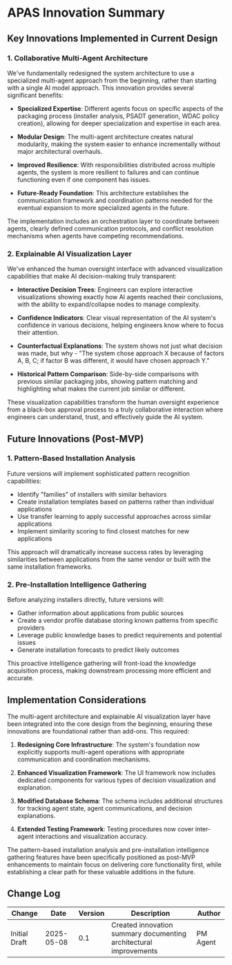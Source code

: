 # APAS Innovation Summary

## Key Innovations Implemented in Current Design

### 1. Collaborative Multi-Agent Architecture

We've fundamentally redesigned the system architecture to use a specialized multi-agent approach from the beginning, rather than starting with a single AI model approach. This innovation provides several significant benefits:

- **Specialized Expertise**: Different agents focus on specific aspects of the packaging process (installer analysis, PSADT generation, WDAC policy creation), allowing for deeper specialization and expertise in each area.

- **Modular Design**: The multi-agent architecture creates natural modularity, making the system easier to enhance incrementally without major architectural overhauls.

- **Improved Resilience**: With responsibilities distributed across multiple agents, the system is more resilient to failures and can continue functioning even if one component has issues.

- **Future-Ready Foundation**: This architecture establishes the communication framework and coordination patterns needed for the eventual expansion to more specialized agents in the future.

The implementation includes an orchestration layer to coordinate between agents, clearly defined communication protocols, and conflict resolution mechanisms when agents have competing recommendations.

### 2. Explainable AI Visualization Layer

We've enhanced the human oversight interface with advanced visualization capabilities that make AI decision-making truly transparent:

- **Interactive Decision Trees**: Engineers can explore interactive visualizations showing exactly how AI agents reached their conclusions, with the ability to expand/collapse nodes to manage complexity.

- **Confidence Indicators**: Clear visual representation of the AI system's confidence in various decisions, helping engineers know where to focus their attention.

- **Counterfactual Explanations**: The system shows not just what decision was made, but why - "The system chose approach X because of factors A, B, C; if factor B was different, it would have chosen approach Y."

- **Historical Pattern Comparison**: Side-by-side comparisons with previous similar packaging jobs, showing pattern matching and highlighting what makes the current job similar or different.

These visualization capabilities transform the human oversight experience from a black-box approval process to a truly collaborative interaction where engineers can understand, trust, and effectively guide the AI system.

## Future Innovations (Post-MVP)

### 1. Pattern-Based Installation Analysis

Future versions will implement sophisticated pattern recognition capabilities:

- Identify "families" of installers with similar behaviors
- Create installation templates based on patterns rather than individual applications
- Use transfer learning to apply successful approaches across similar applications
- Implement similarity scoring to find closest matches for new applications

This approach will dramatically increase success rates by leveraging similarities between applications from the same vendor or built with the same installation frameworks.

### 2. Pre-Installation Intelligence Gathering

Before analyzing installers directly, future versions will:

- Gather information about applications from public sources
- Create a vendor profile database storing known patterns from specific providers
- Leverage public knowledge bases to predict requirements and potential issues
- Generate installation forecasts to predict likely outcomes

This proactive intelligence gathering will front-load the knowledge acquisition process, making downstream processing more efficient and accurate.

## Implementation Considerations

The multi-agent architecture and explainable AI visualization layer have been integrated into the core design from the beginning, ensuring these innovations are foundational rather than add-ons. This required:

1. **Redesigning Core Infrastructure**: The system's foundation now explicitly supports multi-agent operations with appropriate communication and coordination mechanisms.

2. **Enhanced Visualization Framework**: The UI framework now includes dedicated components for various types of decision visualization and explanation.

3. **Modified Database Schema**: The schema includes additional structures for tracking agent state, agent communications, and decision explanations.

4. **Extended Testing Framework**: Testing procedures now cover inter-agent interactions and visualization accuracy.

The pattern-based installation analysis and pre-installation intelligence gathering features have been specifically positioned as post-MVP enhancements to maintain focus on delivering core functionality first, while establishing a clear path for these valuable additions in the future.

## Change Log

| Change        | Date       | Version | Description                                                       | Author         |
| ------------- | ---------- | ------- | ----------------------------------------------------------------- | -------------- |
| Initial Draft | 2025-05-08 | 0.1     | Created innovation summary documenting architectural improvements | PM Agent       |